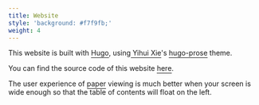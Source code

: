 ```yaml
---
title: Website
style: 'background: #f7f9fb;'
weight: 4
---
```

This website is built with <a herf = "https://gohugo.io/" style="padding-bottom: 1px;border-bottom: 1px solid;">Hugo</a>, using<a herf = "https://yihui.org/" style="padding-bottom: 1px;border-bottom: 1px solid;"> Yihui Xie</a>'s <a herf = "https://github.com/yihui/hugo-prose" style="padding-bottom: 1px;border-bottom: 1px solid;">hugo-prose</a> theme.

You can find the source code of this website <a herf = "https://github.com/hongtaoh/olymvis" style="padding-bottom: 1px;border-bottom: 1px solid;">here</a>.

The user experience of <a herf="/paper" style="padding-bottom: 1px;border-bottom: 1px solid;">paper</a> viewing is much better when your screen is wide enough so that the table of contents will float on the left. 

